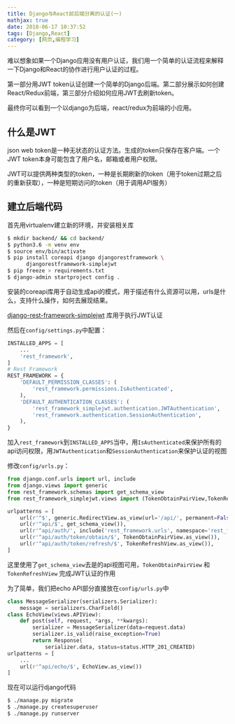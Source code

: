 ```yaml
---
title: Django与React前后端分离的认证(一)
mathjax: true
date: 2018-06-17 10:37:52
tags: [Django,React]
category: [网页,编程学习]
---
```


难以想象如果一个Django应用没有用户认证，我们用一个简单的认证流程来解释一下Django和React的协作进行用户认证的过程。

<!--more-->

第一部分用JWT token认证创建一个简单的Django后端。第二部分展示如何创建React/Redux前端，第三部分介绍如何应用JWT去刷新token。

最终你可以看到一个以django为后端，react/redux为前端的小应用。

## 什么是JWT

json web token是一种无状态的认证方法。生成的token只保存在客户端。一个JWT token本身可能包含了用户名，邮箱或者用户权限。

JWT可以提供两种类型的token，一种是长期刷新的token（用于token过期之后的重新获取），一种是短期访问的token（用于调用API服务）

## 建立后端代码

首先用virtualenv建立新的环境，并安装相关库

```sh
$ mkdir backend/ && cd backend/
$ python3.6 -m venv env
$ source env/bin/activate
$ pip install coreapi django djangorestframework \
      djangorestframework-simplejwt
$ pip freeze > requirements.txt
$ django-admin startproject config .
```

安装的coreapi库用于自动生成api的模式，用于描述有什么资源可以用，urls是什么，支持什么操作，如何去展现结果。

[django-rest-framework-simplejwt](https://github.com/davesque/django-rest-framework-simplejwt) 库用于执行JWT认证

然后在`config/settings.py`中配置：

```python
INSTALLED_APPS = [
    ...
    'rest_framework',
]
# Rest Framework
REST_FRAMEWORK = {
    'DEFAULT_PERMISSION_CLASSES': (
        'rest_framework.permissions.IsAuthenticated',
    ),
    'DEFAULT_AUTHENTICATION_CLASSES': (
        'rest_framework_simplejwt.authentication.JWTAuthentication',
        'rest_framework.authentication.SessionAuthentication',
    ),
}
```

加入`rest_framework`到`INSTALLED_APPS`当中，用`IsAuthenticated`来保护所有的api访问权限，用`JWTAuthentication`和`SessionAuthentication`来保护认证的视图

修改`config/urls.py`：

```python
from django.conf.urls import url, include
from django.views import generic
from rest_framework.schemas import get_schema_view
from rest_framework_simplejwt.views import (TokenObtainPairView,TokenRefreshView,)

urlpatterns = [
    url(r'^$', generic.RedirectView.as_view(url='/api/', permanent=False)),
    url(r'^api/$', get_schema_view()),
    url(r'^api/auth/', include('rest_framework.urls', namespace='rest_framework')),
    url(r'^api/auth/token/obtain/$', TokenObtainPairView.as_view()),
    url(r'^api/auth/token/refresh/$', TokenRefreshView.as_view()),
]
```

这里使用了`get_schema_view`去是的api视图可用，`TokenObtainPairView` 和`TokenRefreshView` 完成JWT认证的作用

为了简单，我们把echo API部分直接放在`config/urls.py`中

```python
class MessageSerializer(serializers.Serializer):
    message = serializers.CharField()
class EchoView(views.APIView):
    def post(self, request, *args, **kwargs):
        serializer = MessageSerializer(data=request.data)
        serializer.is_valid(raise_exception=True)
        return Response(
            serializer.data, status=status.HTTP_201_CREATED)
urlpatterns = [
    ...
    url(r'^api/echo/$', EchoView.as_view())
]
```

现在可以运行django代码

```sh
$ ./manage.py migrate
$ ./manage.py createsuperuser
$ ./manage.py runserver
```

